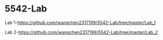 # 5542-Lab
Lab 1-https://github.com/wangchen2317199/5542-Lab/tree/master/Lab_1

Lab 2-https://github.com/wangchen2317199/5542-Lab/tree/master/Lab_2
